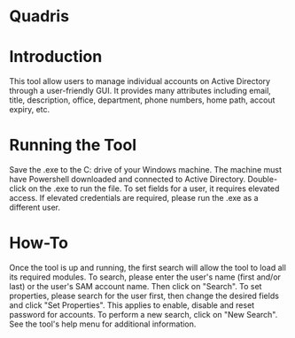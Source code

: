 <h1>Quadris</h1>

<h1>Introduction</h1>
This tool allow users to manage individual accounts on Active Directory through a user-friendly GUI. It provides many attributes including email, title, description, office, department, phone numbers, home path, accout expiry, etc.

<h1>Running the Tool</h1>
Save the .exe to the C: drive of your Windows machine. The machine must have Powershell downloaded and connected to Active Directory. Double-click on the .exe to run the file. To set fields for a user, it requires elevated access. If elevated credentials are required, please run the .exe as a different user. 

<h1>How-To</h1>
Once the tool is up and running, the first search will allow the tool to load all its required modules. To search, please enter the user's name (first and/or last) or the user's SAM account name. Then click on "Search". To set properties, please search for the user first, then change the desired fields and click "Set Properties". This applies to enable, disable and reset password for accounts. To perform a new search, click on "New Search". See the tool's help menu for additional information.

